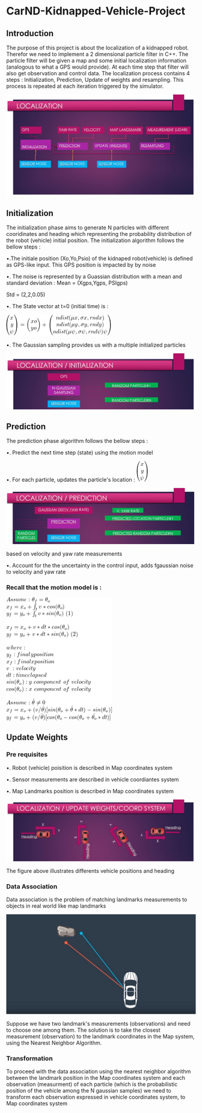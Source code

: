 # CarND-Kidnapped-Vehicle-Project

## Introduction
The purpose of this project is about the localization of a kidnapped robot. Therefor we need to implement a 2 dimensional particle filter in C++. The particle filter will be given a map and some initial localization information (analogous to what a GPS would provide). At each time step that filter will also get observation and control data. The localization process contains 4 steps : Initialization, Prediction, Update of weights and resampling. This process is repeated at each iteration triggered by the simulator.

[//]: # (Image References)
[init]: ./Images/Initialization.JPG
[diagram]: ./Images/Localization.JPG
[initeq]: ./Images/init_eq.gif
[state]: ./Images/statevector.gif
[update]: ./Images/updatequation.gif
[prediction]: ./Images/Prediction.JPG
[syscoord]: ./Images/SystemCoord.JPG
[datasso]: ./Images/dataassociation.JPG


![Diagram][diagram]

## Initialization

The initialization phase aims to generate N particles with different cooridinates and heading which representing the probability distribution of the robot (vehicle) initial position. The initialization algorithm follows the bellow steps :

•.The initiale position (Xo,Yo,Psio) of the kidnaped robot(vehicle) is defined as GPS-like input. This GPS position is impacted by by noise

•.	The noise is represented by a Guassian distribution with a mean and standard deviation :
Mean = (Xgps,Ygps, PSIgps)

Std = (2,2,0.05)

•.	The State vector at t=0 (initial time) is :

![Initeq][initeq]

•.	The Gaussian sampling provides us with a multiple initialized particles 

![Init][init]


## Prediction

The prediction phase algorithm follows the bellow steps :

•. Predict the next time step (state) using the motion model 

•. For each particle, updates the particle's location : ![State][state]



![Prediction][prediction]


based on velocity and yaw rate measurements

•. Account for the the uncertainty in the control input, adds fgaussian noise to velocity and yaw rate

### Recall that the motion model is : 

![Update][update]


## Update Weights

### Pre requisites
•. Robot (vehicle) poisition  is described in Map coordinates system

•. Sensor measurements are described in vehicle coordiantes system

•. Map Landmarks position is described in Map coordinates system


![Syscoord][syscoord]

The figure above illustrates differents vehicle positions and heading

### Data Association

Data association is the problem of matching landmarks measurements to objects in real world like map landmarks

![Datasso][datasso]

Suppose we have two landmark's measurements (observations) and need to choose one among them. The solution is to take the closest measurement (observation) to the landmark coordinates in the Map system, using the Nearest Neighbor Algorithm.

### Transformation 

To proceed with the data association using the nearest neighbor algorithm between the landmark position in the Map coordinates system and each observation (measurment) of each particle (which is the probabilistic position of the vehicle among the N gaussian samples) we need to transform each observation expressed in vehicle coordinates system, to Map coordinates system


